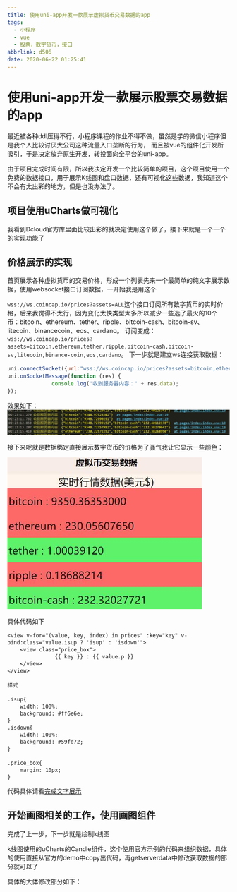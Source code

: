 ```yaml
---
title: 使用uni-app开发一款展示虚拟货币交易数据的app
tags:
  - 小程序
  - vue
  - 股票，数字货币，接口
abbrlink: d506
date: 2020-06-22 01:25:41
---
```

# 使用uni-app开发一款展示股票交易数据的app
最近被各种ddl压得不行，小程序课程的作业不得不做，虽然是学的微信小程序但是我个人比较讨厌大公司这种流量入口垄断的行为，
而且被vue的组件化开发所吸引，于是决定放弃原生开发，转投面向全平台的uni-app。

由于项目完成时间有限，所以我决定开发一个比较简单的项目，这个项目使用一个免费的数据接口，用于展示K线图和盘口数据，还有可视化这些数据，我知道这个不会有太出彩的地方，但是也没办法了。

## 项目使用uCharts做可视化

我看到Dcloud官方库里面比较出彩的就决定使用这个做了，接下来就是一个一个的实现功能了


## 价格展示的实现

首页展示各种虚拟货币的交易价格，形成一个列表先来一个最简单的纯文字展示数据，使用websocket接口订阅数据，一开始我是用这个

`wss://ws.coincap.io/prices?assets=ALL`这个接口订阅所有数字货币的实时价格，后来我觉得不太行，因为变化太快类型太多所以减少一些选了最火的10个币：bitcoin、ethereum、tether、ripple、bitcoin-cash、bitcoin-sv、litecoin、binancecoin、eos、cardano。
订阅变成：`wss://ws.coincap.io/prices?assets=bitcoin,ethereum,tether,ripple,bitcoin-cash,bitcoin-sv,litecoin,binance-coin,eos,cardano`。
下一步就是建立ws连接获取数据：
```js
uni.connectSocket({url:"wss://ws.coincap.io/prices?assets=bitcoin,ethereum,tether,ripple,bitcoin-cash,bitcoin-sv,litecoin,binance-coin,eos,cardano"})
uni.onSocketMessage(function (res) {
			  console.log('收到服务器内容：' + res.data);
});
```
效果如下：
![](./2020-06-22-02-23-28.jpg)

接下来呢就是数据绑定直接展示数字货币的价格为了骚气我让它显示一些颜色：

![](./2020-06-22-03-57-01.jpg)

具体代码如下

```
<view v-for="(value, key, index) in prices" :key="key" v-bind:class="value.isup ? 'isup' : 'isdown'">
	<view class="price_box">
			   {{ key }} : {{ value.p }}
	</view>
</view>

样式

.isup{
	width: 100%;
	background: #ff6e6e;
}
.isdown{
	width: 100%;
	background: #59fd72;
}
	
.price_box{
	margin: 10px;
}
```
代码具体请看[完成文字展示](https://github.com/whp98/uni-cryptocurrency/tree/ffd7b1e23b2c358fbaa9499380be030afbb65689)


## 开始画图相关的工作，使用画图组件

完成了上一步，下一步就是绘制k线图

k线图使用的uCharts的Candle组件，这个使用官方示例的代码来组织数据，具体的使用直接从官方的demo中copy出代码，再getserverdata中修改获取数据的部分就可以了

具体的大体修改部分如下：

